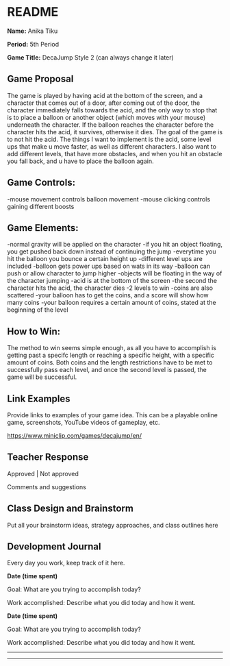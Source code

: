 # README #

**Name:**	Anika Tiku

**Period:**	5th Period

**Game Title:** DecaJump Style 2 (can always change it later)

## Game Proposal ##

The game is played by having acid at the bottom of the screen, and a character that comes out of a door,
after coming out of the door, the character immediately falls towards the acid, and the only way to stop
that is to place a balloon or another object (which moves with your mouse) underneath the character. If 
the balloon reaches the character before the character hits the acid, it survives, otherwise it dies. The goal
of the game is to not hit the acid. The things I want to implement is the acid, some level ups that make u move
faster, as well as different characters. I also want to add different levels, that have more obstacles, 
and when you hit an obstacle you fall back, and u have to place the balloon again.


## Game Controls: ##

-mouse movement controls balloon movement
-mouse clicking controls gaining different boosts

## Game Elements: ##

-normal gravity will be applied on the character
-if you hit an object floating, you get pushed back down instead of continuing the jump
-everytime you hit the balloon you bounce a certain height up
	-different level ups are included
		-balloon gets power ups based on wats in its way
		-balloon can push or allow character to jump higher 
-objects will be floating in the way of the character jumping
-acid is at the bottom of the screen
	-the second the character hits the acid, the character dies
-2 levels to win
-coins are also scattered
	-your balloon has to get the coins, and a score will show how many coins
	-your balloon requires a certain amount of coins, stated at the beginning of the level


## How to Win: ##

The method to win seems simple enough, as all you have to accomplish is getting past a specifc
length or reaching a specific height, with a specific amount of coins. Both coins and the length
restrictions have to be met to successfully pass each level, and once the second level is passed,
the game will be successful.

## Link Examples ##
Provide links to examples of your game idea.  This can be a playable online game, screenshots, YouTube videos of gameplay, etc.

https://www.miniclip.com/games/decajump/en/

## Teacher Response ##

Approved | Not approved

Comments and suggestions

## Class Design and Brainstorm ##

Put all your brainstorm ideas, strategy approaches, and class outlines here

## Development Journal ##

Every day you work, keep track of it here.

**Date (time spent)**

Goal:  What are you trying to accomplish today?

Work accomplished:  Describe what you did today and how it went.

**Date (time spent)**

Goal:  What are you trying to accomplish today?

Work accomplished:  Describe what you did today and how it went.

***
***
